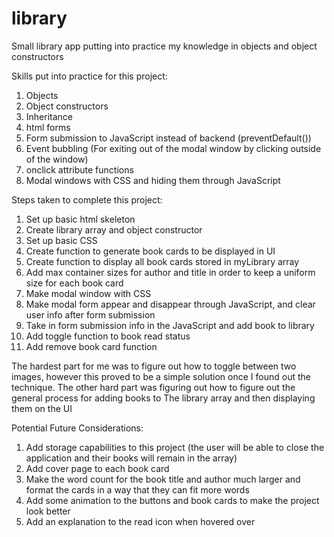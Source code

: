 # library

Small library app putting into practice my knowledge in objects and object constructors

Skills put into practice for this project:

1. Objects
2. Object constructors
3. Inheritance
4. html forms
5. Form submission to JavaScript instead of backend (preventDefault())
6. Event bubbling (For exiting out of the modal window by clicking outside of the window)
7. onclick attribute functions
8. Modal windows with CSS and hiding them through JavaScript

Steps taken to complete this project:

1. Set up basic html skeleton
2. Create library array and object constructor
3. Set up basic CSS
4. Create function to generate book cards to be displayed in UI
5. Create function to display all book cards stored in myLibrary array
6. Add max container sizes for author and title in order to keep a uniform size for each book card
7. Make modal window with CSS
8. Make modal form appear and disappear through JavaScript, and clear user info after form submission
9. Take in form submission info in the JavaScript and add book to library
10. Add toggle function to book read status
11. Add remove book card function

The hardest part for me was to figure out how to toggle between two images, however this proved to be a simple solution
once I found out the technique. The other hard part was figuring out how to figure out the general process for adding books to
The library array and then displaying them on the UI

Potential Future Considerations:

1. Add storage capabilities to this project (the user will be able to close the application and their books will remain in the array)
2. Add cover page to each book card
3. Make the word count for the book title and author much larger and format the cards in a way that they can fit more words
4. Add some animation to the buttons and book cards to make the project look better
5. Add an explanation to the read icon when hovered over

